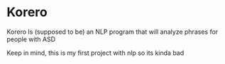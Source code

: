 # Korero
Korero Is (supposed to be) an NLP program that will analyze phrases for people with ASD

Keep in mind, this is my first project with nlp so its kinda bad
